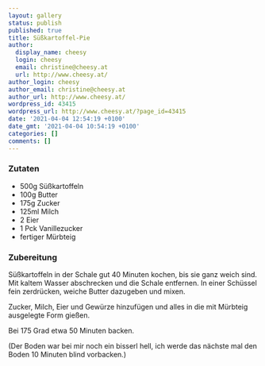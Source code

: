 ```yaml
---
layout: gallery
status: publish
published: true
title: Süßkartoffel-Pie
author:
  display_name: cheesy
  login: cheesy
  email: christine@cheesy.at
  url: http://www.cheesy.at/
author_login: cheesy
author_email: christine@cheesy.at
author_url: http://www.cheesy.at/
wordpress_id: 43415
wordpress_url: http://www.cheesy.at/?page_id=43415
date: '2021-04-04 12:54:19 +0100'
date_gmt: '2021-04-04 10:54:19 +0100'
categories: []
comments: []
---
```

<!-- wp:heading {"level":3} -->
### Zutaten
<!-- /wp:heading -->
<!-- wp:list -->
- 500g Süßkartoffeln
- 100g Butter
- 175g Zucker
- 125ml Milch
- 2 Eier
- 1 Pck Vanillezucker
- fertiger Mürbteig
<!-- /wp:list -->
<!-- wp:heading {"level":3} -->
### Zubereitung
<!-- /wp:heading -->
<!-- wp:paragraph -->
Süßkartoffeln in der Schale gut 40 Minuten kochen, bis sie ganz weich sind. Mit kaltem Wasser abschrecken und die Schale entfernen. In einer Schüssel fein zerdrücken, weiche Butter dazugeben und mixen.
<!-- /wp:paragraph -->
<!-- wp:paragraph -->
Zucker, Milch, Eier und Gewürze hinzufügen und alles in die mit Mürbteig ausgelegte Form gießen.
<!-- /wp:paragraph -->
<!-- wp:paragraph -->
Bei 175 Grad etwa 50 Minuten backen.
<!-- /wp:paragraph -->
<!-- wp:paragraph -->
(Der Boden war bei mir noch ein bisserl hell, ich werde das nächste mal den Boden 10 Minuten blind vorbacken.)
<!-- /wp:paragraph -->
<!-- wp:image {"id":43417} -->
<figure class="wp-block-image"><img src="{% link _rezepte/baeckereien/kuchen-und-torten/suskartoffel-pie/Süßkartoffel-Pie-2.jpg %}" alt="" class="wp-image-43417"></figure>
<!-- /wp:image -->
<!-- wp:image {"id":43418} -->
<figure class="wp-block-image"><img src="{% link _rezepte/baeckereien/kuchen-und-torten/suskartoffel-pie/Süßkartoffel-Pie-1-1.jpg %}" alt="" class="wp-image-43418"></figure>
<!-- /wp:image -->
